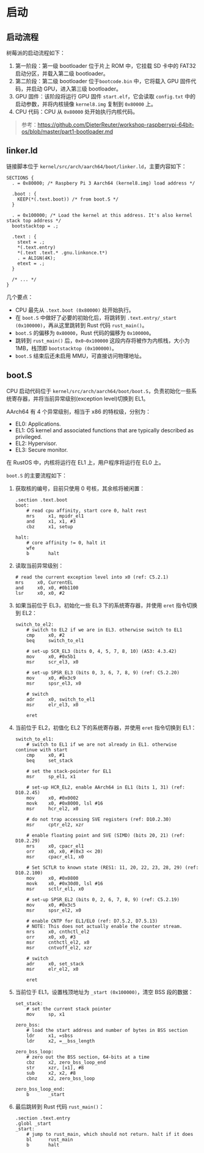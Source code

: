 # 启动

## 启动流程

树莓派的启动流程如下：

1. 第一阶段：第一级 bootloader 位于片上 ROM 中，它挂载 SD 卡中的 FAT32 启动分区，并载入第二级 bootloader。
2. 第二阶段：第二级 bootloader 位于`bootcode.bin` 中，它将载入 GPU 固件代码，并启动 GPU，进入第三级 bootloader。
3. GPU 固件：该阶段将运行 GPU 固件 `start.elf`，它会读取 `config.txt` 中的启动参数，并将内核镜像 `kernel8.img` 复制到 `0x80000` 上。
4. CPU 代码：CPU 从 `0x80000` 处开始执行内核代码。

> 参考：https://github.com/DieterReuter/workshop-raspberrypi-64bit-os/blob/master/part1-bootloader.md

## linker.ld

链接脚本位于 `kernel/src/arch/aarch64/boot/linker.ld`，主要内容如下：

```
SECTIONS {
  . = 0x80000; /* Raspbery Pi 3 Aarch64 (kernel8.img) load address */

  .boot : {
    KEEP(*(.text.boot)) /* from boot.S */
  }

  . = 0x100000; /* Load the kernel at this address. It's also kernel stack top address */
  bootstacktop = .;

  .text : {
    stext = .;
    *(.text.entry)
    *(.text .text.* .gnu.linkonce.t*)
    . = ALIGN(4K);
    etext = .;
  }

  /* ... */
}
```

几个要点：

* CPU 最先从 `.text.boot (0x80000)` 处开始执行。
* 在 `boot.S` 中做好了必要的初始化后，将跳转到 `.text.entry/_start (0x100000)`，再从这里跳转到 Rust 代码 `rust_main()`。
* `boot.S` 的偏移为 `0x80000`，Rust 代码的偏移为 `0x100000`。
* 跳转到 `rust_main()` 后，`0x0~0x100000` 这段内存将被作为内核栈，大小为 1MB，栈顶即 `bootstacktop (0x100000)`。
* `boot.S` 结束后还未启用 MMU，可直接访问物理地址。

## boot.S

CPU 启动代码位于 `kernel/src/arch/aarch64/boot/boot.S`，负责初始化一些系统寄存器，并将当前异常级别(exception level)切换到 EL1。

AArch64 有 4 个异常级别，相当于 x86 的特权级，分别为：

* EL0: Applications.
* EL1: OS kernel and associated functions that are typically described as privileged.
* EL2: Hypervisor.
* EL3: Secure monitor.

在 RustOS 中，内核将运行在 EL1 上，用户程序将运行在 EL0 上。

`boot.S` 的主要流程如下：

1. 获取核的编号，目前只使用 0 号核，其余核将被闲置：

    ```armasm
    .section .text.boot
    boot:
        # read cpu affinity, start core 0, halt rest
        mrs     x1, mpidr_el1
        and     x1, x1, #3
        cbz     x1, setup

    halt:
        # core affinity != 0, halt it
        wfe
        b       halt
    ```

2. 读取当前异常级别：

    ```armasm
    # read the current exception level into x0 (ref: C5.2.1)
    mrs     x0, CurrentEL
    and     x0, x0, #0b1100
    lsr     x0, x0, #2
    ```

3. 如果当前位于 EL3，初始化一些 EL3 下的系统寄存器，并使用 `eret` 指令切换到 EL2：

    ```armasm
    switch_to_el2:
        # switch to EL2 if we are in EL3. otherwise switch to EL1
        cmp     x0, #2
        beq     switch_to_el1

        # set-up SCR_EL3 (bits 0, 4, 5, 7, 8, 10) (A53: 4.3.42)
        mov     x0, #0x5b1
        msr     scr_el3, x0

        # set-up SPSR_EL3 (bits 0, 3, 6, 7, 8, 9) (ref: C5.2.20)
        mov     x0, #0x3c9
        msr     spsr_el3, x0

        # switch
        adr     x0, switch_to_el1
        msr     elr_el3, x0

        eret
    ```

4. 当前位于 EL2，初值化 EL2 下的系统寄存器，并使用 `eret` 指令切换到 EL1：

    ```armasm
    switch_to_el1:
        # switch to EL1 if we are not already in EL1. otherwise continue with start
        cmp     x0, #1
        beq     set_stack

        # set the stack-pointer for EL1
        msr     sp_el1, x1

        # set-up HCR_EL2, enable AArch64 in EL1 (bits 1, 31) (ref: D10.2.45)
        mov     x0, #0x0002
        movk    x0, #0x8000, lsl #16
        msr     hcr_el2, x0

        # do not trap accessing SVE registers (ref: D10.2.30)
        msr     cptr_el2, xzr

        # enable floating point and SVE (SIMD) (bits 20, 21) (ref: D10.2.29)
        mrs     x0, cpacr_el1
        orr     x0, x0, #(0x3 << 20)
        msr     cpacr_el1, x0

        # Set SCTLR to known state (RES1: 11, 20, 22, 23, 28, 29) (ref: D10.2.100)
        mov     x0, #0x0800
        movk    x0, #0x30d0, lsl #16
        msr     sctlr_el1, x0

        # set-up SPSR_EL2 (bits 0, 2, 6, 7, 8, 9) (ref: C5.2.19)
        mov     x0, #0x3c5
        msr     spsr_el2, x0

        # enable CNTP for EL1/EL0 (ref: D7.5.2, D7.5.13)
        # NOTE: This does not actually enable the counter stream.
        mrs     x0, cnthctl_el2
        orr     x0, x0, #3
        msr     cnthctl_el2, x0
        msr     cntvoff_el2, xzr

        # switch
        adr     x0, set_stack
        msr     elr_el2, x0

        eret
    ```

5. 当前位于 EL1，设置栈顶地址为 `_start (0x100000)`，清空 BSS 段的数据：

    ```armasm
    set_stack:
        # set the current stack pointer
        mov     sp, x1

    zero_bss:
        # load the start address and number of bytes in BSS section
        ldr     x1, =sbss
        ldr     x2, =__bss_length

    zero_bss_loop:
        # zero out the BSS section, 64-bits at a time
        cbz     x2, zero_bss_loop_end
        str     xzr, [x1], #8
        sub     x2, x2, #8
        cbnz    x2, zero_bss_loop

    zero_bss_loop_end:
        b       _start
    ```

6. 最后跳转到 Rust 代码 `rust_main()`：

    ```armasm
    .section .text.entry
    .globl _start
    _start:
        # jump to rust_main, which should not return. halt if it does
        bl      rust_main
        b       halt
    ```

